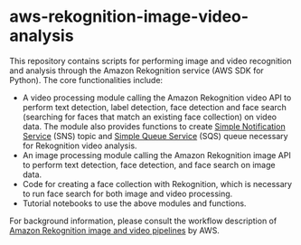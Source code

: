 # aws-rekognition-image-video-analysis

This repository contains scripts for performing image and video recognition and analysis through the Amazon Rekognition service (AWS SDK for Python). The core functionalities include:

- A video processing module calling the Amazon Rekognition video API to perform text detection, label detection, face detection and face search (searching for faces that match an existing face collection) on video data. The module also provides functions to create [Simple Notification Service](https://docs.aws.amazon.com/sns/latest/dg/welcome.html) (SNS) topic and [Simple Queue Service](https://docs.aws.amazon.com/AWSSimpleQueueService/latest/SQSDeveloperGuide/welcome.html) (SQS) queue necessary for Rekognition video analysis.
- An image processing module calling the Amazon Rekognition image API to perform text detection, face detection, and face search on image data.
- Code for creating a face collection with Rekognition, which is necessary to run face search for both image and video processing.
- Tutorial notebooks to use the above modules and functions. 

For background information, please consult the workflow description of [Amazon Rekognition image and video pipelines](https://github.com/aws-samples/amazon-rekognition-serverless-large-scale-image-and-video-processing/blob/main/README.md) by AWS. 
